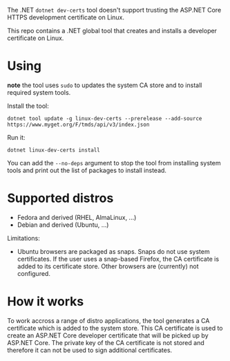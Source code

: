 The .NET `dotnet dev-certs` tool doesn't support trusting the ASP.NET Core HTTPS development certificate on Linux.

This repo contains a .NET global tool that creates and installs a developer certificate on Linux.

# Using

**note** the tool uses `sudo` to updates the system CA store and to install required system tools.

Install the tool:
```
dotnet tool update -g linux-dev-certs --prerelease --add-source https://www.myget.org/F/tmds/api/v3/index.json
```

Run it:
```
dotnet linux-dev-certs install
```

You can add the `--no-deps` argument to stop the tool from installing system tools and print out the list of packages to install instead.

# Supported distros

- Fedora and derived (RHEL, AlmaLinux, ...)
- Debian and derived (Ubuntu, ...)

Limitations:
- Ubuntu browsers are packaged as snaps. Snaps do not use system certificates. If the user uses a snap-based Firefox, the CA certificate is added to its certificate store. Other browsers are (currently) not configured.

# How it works

To work accross a range of distro applications, the tool generates a CA certificate which is added to the system store. This CA certificate is used to create an ASP.NET Core developer certificate that will be picked up by ASP.NET Core. The private key of the CA certificate is not stored and therefore it can not be used to sign additional certificates.
